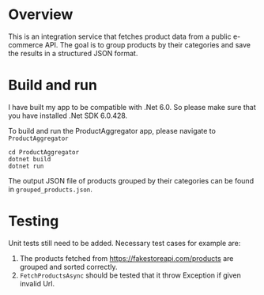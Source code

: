 # Overview 
This is an integration service that fetches product data from a public e-commerce API. The goal is to group products by their categories and save the results in a structured JSON format.

# Build and run
I have built my app to be compatible with .Net 6.0. So please make sure that you have installed .Net SDK 6.0.428.

To build and run the ProductAggregator app, please navigate to `ProductAggregator`
```
cd ProductAggregator
dotnet build
dotnet run
```

The output JSON file of products grouped by their categories can be found in `grouped_products.json`.  

# Testing
Unit tests still need to be added. Necessary test cases for example are:

1. The products fetched from https://fakestoreapi.com/products are grouped and sorted correctly.
2. `FetchProductsAsync` should be tested that it throw Exception if given invalid Url.